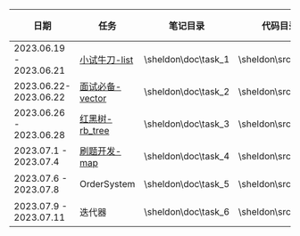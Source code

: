 | 日期                    | 任务                                                         | 笔记目录            | 代码目录            | 时间 |
| ----------------------- | ------------------------------------------------------------ | ------------------- | ------------------- | ---- |
| 2023.06.19 - 2023.06.21 | [小试牛刀-list](https://github.com/gcc-mirror/gcc/blob/releases/gcc-9/libstdc%2B%2B-v3/include/bits/stl_list.h) | \sheldon\doc\task_1 | \sheldon\src\task_1 | 3天  |
| 2023.06.22-2023.06.22   | [面试必备-vector](https://github.com/gcc-mirror/gcc/blob/releases/gcc-9/libstdc%2B%2B-v3/include/bits/stl_vector.h) | \sheldon\doc\task_2 | \sheldon\src\task_2 | 1天  |
| 2023.06.26 - 2023.06.28 | [红黑树-rb_tree](https://github.com/gcc-mirror/gcc/blob/releases/gcc-9/libstdc%2B%2B-v3/include/bits/stl_tree.h) | \sheldon\doc\task_3 | \sheldon\src\task_3 | 3天  |
| 2023.07.1 - 2023.07.4   | [刷题开发-map](https://github.com/gcc-mirror/gcc/blob/releases/gcc-9/libstdc%2B%2B-v3/include/bits/stl_map.h) | \sheldon\doc\task_4 | \sheldon\src\task_4 | 3天  |
| 2023.07.6 - 2023.07.8   | OrderSystem                                                  | \sheldon\doc\task_5 | \sheldon\src\task_5 | 3天  |
| 2023.07.9 - 2023.07.11  | 迭代器                                                       | \sheldon\doc\task_6 | \sheldon\src\task_6 | 3天  |





